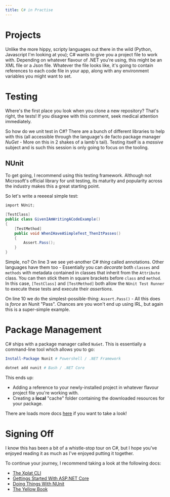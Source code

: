 ```yaml
---
title: C# in Practise
---
```


# Projects
Unlike the more hippy, scripty languages out there in the wild (Python, Javascript I'm looking at you); C# wants to give you a project file to work with. Depending on whatever flavour of .NET you're using, this might be an XML file or a Json file. Whatever the file looks like, it's going to contain references to each code file in your app, along with any environment variables you might want to set.

# Testing
Where's the first place you look when you clone a new repository? That's right, the tests! If you disagree with this comment, seek medical attention immediately.

So how do we unit test in C#? There are a bunch of different libraries to help with this (all accessible through the language's de facto package manager _NuGet_ - More on this in 2 shakes of a lamb's tail). Testing itself is a _massive_ subject and is such this session is only going to focus on the tooling.

## NUnit
To get going, I recommend using this testing framework. Although not Microsoft's official library for unit testing, its maturity and popularity across the industry makes this a great starting point.

So let's write a reeeeal simple test:

```csharp
import NUnit;

[TestClass]
public class GivenIAmWritingACodeExample()
{
    [TestMethod]
    public void WhenIHaveASimpleTest_ThenItPasses()
    {
        Assert.Pass();
    }
}
```

Simple, no? On line 3 we see yet-another C# _thing_ called annotations. Other languages have them too - Essentially you can _decorate_ both `classes` and `methods` with metadata contained in classes that inherit from the `Attribute` class. You can then stick them in square brackets before `class` and `method`. In this case, `[TestClass]` and `[TestMethod]` both allow the `NUnit Test Runner` to execute these tests and execute their _assertions_.

On line 10 we do the simplest-possible-thing: `Assert.Pass()` - All this does is _force_ an Nunit "Pass". Chances are you won't end up using IRL, but again this is a super-simple example.

# Package Management
C# ships with a package manager called `NuGet`. This is essentially a command-line tool which allows you to go:

```powershell
Install-Package Nunit # Powershell / .NET Framework
```

```bash
dotnet add nunit # Bash / .NET Core
```
This ends up:
- Adding a reference to your newly-installed project in whatever flavour project file you're working with.
- Creating a __local__ "cache" folder containing the downloaded resources for your package.

There are loads more docs [here](https://www.nuget.org/) if you want to take a look!

# Signing Off
I know this has been a bit of a whistle-stop tour on C#, but I hope you've enjoyed reading it as much as I've enjoyed putting it together.

To continue your journey, I recommend taking a look at the following docs:

- [The Xplat CLI](https://docs.microsoft.com/en-us/dotnet/core/tutorials/using-with-xplat-cli)
- [Gettings Started With ASP.NET Core](https://docs.microsoft.com/en-us/aspnet/core/getting-started/?view=aspnetcore-2.2&tabs=macos)
- [Doing Things With NUnit](https://github.com/nunit/docs/wiki/NUnit-Documentation)
- [The Yellow Book](http://www.csharpcourse.com/)